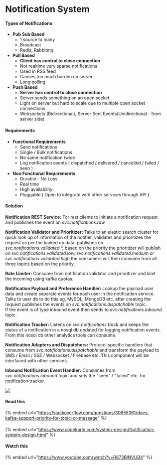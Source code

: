 # Notification System

#### Types of Notifications

* **Pub Sub Based**
  * 1 source to many
  * Broadcast
  * Redis, Rabbitmq
* **Pull Based**
  * **Client has control to close connection**
  * Not realtime very sparse notifications
  * Used in RSS feed
  * Causes too much burden on server
  * Long polling
* **Push Based**
  * **Server has control to close connection**
  * Server sends something on an open socket
  * Light on server but hard to scale due to multiple open socket connections
  * Websockets (Bidirectional), Server Sent Events(Unidirectional - from server side)

#### Requirements

* **Functional Requirements**
  * Send notifications
  * Single / Bulk notifications
  * No same notification twice
  * Log notification events ( dispatched / delivered / cancelled / failed / seen )
* **Non Functional Requirements**
  * Durable - No Loss
  * Real time
  * High availability
  * Pluggable ( Open to integrate with other services through API )

#### Solution

**Notification REST Service:** For rest clients to initiate a notification request and publishes the event on _svc.notifications.raw_

**Notification Validator and Prioritizer:** Talks to an elastic search cluster for quick look up of information of the notifier, validates and prioritizes the request as per the looked up data. publishes on _svc.notifications.validated.\*,_ based on the priority the prioritizer will publish on _svc.notifications.validated.low, svc.notifications.validated.medium or svc.notifications.validated.high_ the consumers will then consume from all three topics based on the priority.

**Rate Limiter:** Consume from notification validator and prioritizer and limit the incoming using kafka quotas.

**Notification Payload and Preference Handler:** Lookup the payload user data and create separate events for each user in the notification service. Talks to user db to do this eg. MySQL, MongoDB etc. after creating the request publishes the events on _svc.notifications.dispatchable_ topic.\
If the event is of type inbound event then sends to _svc.notifications.inbound_ topic.

**Notification Tracker:** Listens on _svc.notifications.track_ and keeps the status of a notification in a nosql db updated for logging notification events. From this nosql db other analytics tools can consume.

**Notification Adapters and Dispatchers:** Protocol specific handlers that consume from _svc.notifications.dispatchable_ and transform the payload to SMS / Email / SSE / Websocket / Firebase etc. This component will be interfaced with other services.

**Inbound Notification Event Handler:** Consumes from _svc.notifications.inbound_ topic and sets the "seen" / "failed" etc. for notification tracker.

![](https://2187286006-files.gitbook.io/~/files/v0/b/gitbook-x-prod.appspot.com/o/spaces%2FiQecqnXAxPpAqOy6q7mO%2Fuploads%2FwkEWYBzF9TPLAyCr5ZiM%2Fimage.png?alt=media\&token=476f1d88-567c-4e29-bb19-3a245a132112)

#### **Read this**

{% embed url="https://stackoverflow.com/questions/30655361/does-kafka-support-priority-for-topic-or-message" %}

####

{% embed url="https://www.codekarle.com/system-design/Notification-system-design.html" %}

#### Watch this

{% embed url="https://www.youtube.com/watch?v=R873BlNVUB4" %}
